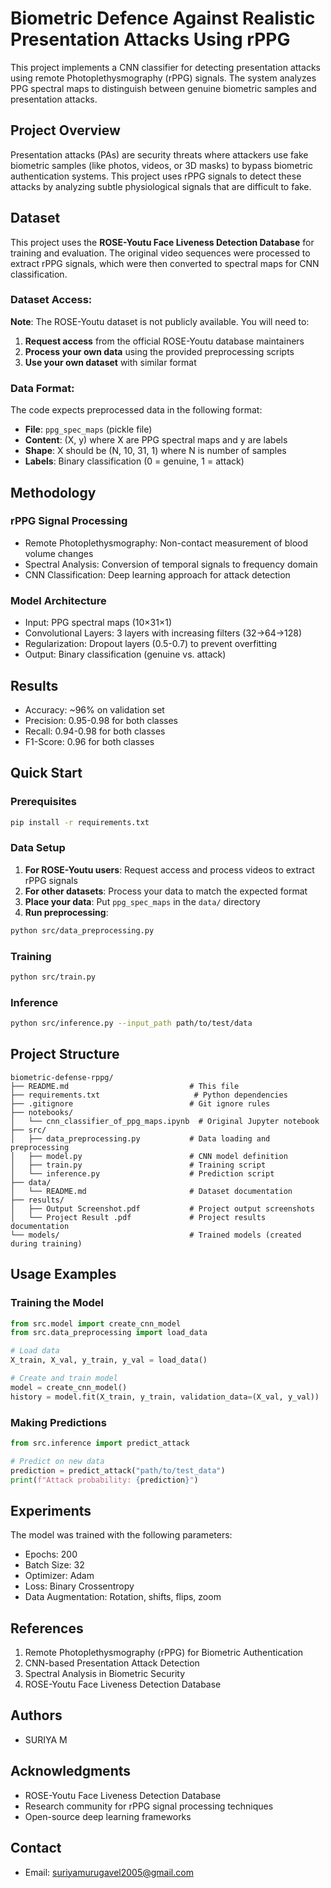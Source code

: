 # Biometric Defence Against Realistic Presentation Attacks Using rPPG

This project implements a CNN classifier for detecting presentation attacks using remote Photoplethysmography (rPPG) signals. The system analyzes PPG spectral maps to distinguish between genuine biometric samples and presentation attacks.

## Project Overview

Presentation attacks (PAs) are security threats where attackers use fake biometric samples (like photos, videos, or 3D masks) to bypass biometric authentication systems. This project uses rPPG signals to detect these attacks by analyzing subtle physiological signals that are difficult to fake.

## Dataset

This project uses the **ROSE-Youtu Face Liveness Detection Database** for training and evaluation. The original video sequences were processed to extract rPPG signals, which were then converted to spectral maps for CNN classification.

### Dataset Access:
**Note**: The ROSE-Youtu dataset is not publicly available. You will need to:
1. **Request access** from the official ROSE-Youtu database maintainers
2. **Process your own data** using the provided preprocessing scripts
3. **Use your own dataset** with similar format

### Data Format:
The code expects preprocessed data in the following format:
- **File**: `ppg_spec_maps` (pickle file)
- **Content**: (X, y) where X are PPG spectral maps and y are labels
- **Shape**: X should be (N, 10, 31, 1) where N is number of samples
- **Labels**: Binary classification (0 = genuine, 1 = attack)

## Methodology

### rPPG Signal Processing
- Remote Photoplethysmography: Non-contact measurement of blood volume changes
- Spectral Analysis: Conversion of temporal signals to frequency domain
- CNN Classification: Deep learning approach for attack detection

### Model Architecture
- Input: PPG spectral maps (10×31×1)
- Convolutional Layers: 3 layers with increasing filters (32→64→128)
- Regularization: Dropout layers (0.5-0.7) to prevent overfitting
- Output: Binary classification (genuine vs. attack)

## Results

- Accuracy: ~96% on validation set
- Precision: 0.95-0.98 for both classes
- Recall: 0.94-0.98 for both classes
- F1-Score: 0.96 for both classes

## Quick Start

### Prerequisites
```bash
pip install -r requirements.txt
```

### Data Setup
1. **For ROSE-Youtu users**: Request access and process videos to extract rPPG signals
2. **For other datasets**: Process your data to match the expected format
3. **Place your data**: Put `ppg_spec_maps` in the `data/` directory
4. **Run preprocessing**:
```bash
python src/data_preprocessing.py
```

### Training
```bash
python src/train.py
```

### Inference
```bash
python src/inference.py --input_path path/to/test/data
```

## Project Structure

```
biometric-defense-rppg/
├── README.md                           # This file
├── requirements.txt                     # Python dependencies
├── .gitignore                          # Git ignore rules
├── notebooks/
│   └── cnn_classifier_of_ppg_maps.ipynb  # Original Jupyter notebook
├── src/
│   ├── data_preprocessing.py           # Data loading and preprocessing
│   ├── model.py                        # CNN model definition
│   ├── train.py                        # Training script
│   └── inference.py                    # Prediction script
├── data/
│   └── README.md                       # Dataset documentation
├── results/
│   ├── Output Screenshot.pdf           # Project output screenshots
│   └── Project Result .pdf             # Project results documentation
└── models/                             # Trained models (created during training)
```

## Usage Examples

### Training the Model
```python
from src.model import create_cnn_model
from src.data_preprocessing import load_data

# Load data
X_train, X_val, y_train, y_val = load_data()

# Create and train model
model = create_cnn_model()
history = model.fit(X_train, y_train, validation_data=(X_val, y_val))
```

### Making Predictions
```python
from src.inference import predict_attack

# Predict on new data
prediction = predict_attack("path/to/test_data")
print(f"Attack probability: {prediction}")
```

## Experiments

The model was trained with the following parameters:
- Epochs: 200
- Batch Size: 32
- Optimizer: Adam
- Loss: Binary Crossentropy
- Data Augmentation: Rotation, shifts, flips, zoom

## References

1. Remote Photoplethysmography (rPPG) for Biometric Authentication
2. CNN-based Presentation Attack Detection
3. Spectral Analysis in Biometric Security
4. ROSE-Youtu Face Liveness Detection Database

## Authors

- SURIYA M

## Acknowledgments

- ROSE-Youtu Face Liveness Detection Database
- Research community for rPPG signal processing techniques
- Open-source deep learning frameworks

## Contact

- Email: suriyamurugavel2005@gmail.com
